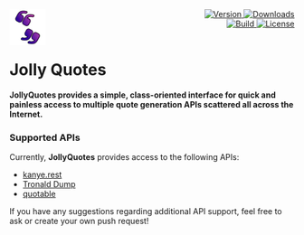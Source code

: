 <div style="float:left">
    <img src="img/logo-64.png" alt="JollyQuotes logo"/>
</div>

<div align="right">
    <a href="https://www.nuget.org/packages/Durian">
        <img src="https://img.shields.io/nuget/v/JollyQuotes?color=seagreen&style=flat-square" alt="Version"/>
    </a>
    <a href="https://www.nuget.org/packages/Durian">
        <img src="https://img.shields.io/nuget/dt/JollyQuotes?color=blue&style=flat-square" alt="Downloads"/>
    </a> <br />
    <a href="https://github.com/piotrstenke/JollyQuotes/actions">
        <img src="https://img.shields.io/github/workflow/status/piotrstenke/JollyQuotes/.NET?style=flat-square" alt="Build"/>
    </a>
    <a href="https://github.com//piotrstenke/JollyQuotes/blob/master/LICENSE.md">
        <img src="https://img.shields.io/github/license/piotrstenke/JollyQuotes?color=orange&style=flat-square" alt="License"/>
    </a>
</div>

<br/>

# Jolly Quotes

**JollyQuotes provides a simple, class-oriented interface for quick and painless access to multiple quote generation APIs scattered all across the Internet.**

### Supported APIs

Currently, **JollyQuotes** provides access to the following APIs:

 - [kanye.rest](https://kanye.rest/)
 - [Tronald Dump](https://www.tronalddump.io/)
 - [quotable](https://github.com/lukePeavey/quotable)

If you have any suggestions regarding additional API support, feel free to ask or create your own push request!